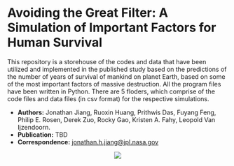 # Avoiding the Great Filter: A Simulation of Important Factors for Human Survival
This repository is a storehouse of the codes and data that have been utilized and implemented in the published study based on the predictions of the number of years of survival of mankind on planet Earth, based on some of the most important factors of massive destruction. All the program files have been written in Python. There are 5 floders, which comprise of the code files and data files (in csv format) for the respective simulations.  

- **Authors:** Jonathan Jiang, Ruoxin Huang, Prithwis Das, Fuyang Feng, Philip E. Rosen, Derek Zuo, Rocky Gao, Kristen A. Fahy, Leopold Van Ijzendoorn.
- **Publication:** TBD
- **Correspondence:** jonathan.h.jiang@jpl.nasa.gov

<p align="center">
  <img src="https://planetaryprotection.jpl.nasa.gov/resources/img/layout/logo_nasa_trio_black@2x.png">
</p>  
